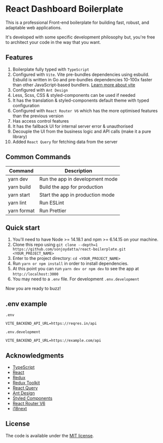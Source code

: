 # React Dashboard Boilerplate
This is a professional Front-end boilerplate for building fast, robust, and adaptable web applications.

It's developed with some specific development philosophy but, you're free to architect your code in the way that you want.

## Features
1. Boilerplate fully typed with `TypeScript`
2. Configured with `Vite`. Vite pre-bundles dependencies using esbuild. Esbuild is written in Go and pre-bundles dependencies 10-100x faster than other JavaScript-based bundlers. [Learn more about vite](https://dev.to/karanpratapsingh/vite-is-too-fast-i8g)
3. Configured with `Ant Design`
4. Less, Scss, CSS & styled-components can be used if needed
5. It has the translation & styled-components default theme with typed configuration
6. Configured with `React Router V6` which has the more optimised features than the previous version
7. Has access control features
8. It has the fallback UI for internal server error & unauthorised
9. Decouple the UI from the business logic and API calls (make it a pure library)
10. Added `React Query` for fetching data from the server

## Common Commands
| Command        | Description |
| ------------- | ------------- |
| yarn dev          | Run the app in development mode |
| yarn build   | Build the app for production |
| yarn start   | Start the app in production mode |
| yarn lint   | Run ESLint |
| yarn format   | Run Prettier |

## Quick start
1. You'll need to have Node >= 14.18.1 and npm >= 6.14.15 on your machine.
2. Clone this repo using `git clone --depth=1 https://github.com/sonjoydatta/react-boilerplate.git <YOUR_PROJECT_NAME>`
3. Enter to the project directory: `cd <YOUR_PROJECT_NAME>`
4. Run `yarn or npm install` in order to install dependencies.
5. At this point you can run `yarn dev or npm dev` to see the app at `http://localhost:3000`
6. You may need to a `.env` file. For development `.env.development`

Now you are ready to buzz!

## .env example
`.env`

```
VITE_BACKEND_API_URL=https://reqres.in/api
```

`.env.development`

```
VITE_BACKEND_API_URL=https://example.com/api
```

## Acknowledgments
- [TypeScript](https://www.typescriptlang.org/)
- [React](https://reactjs.org/)
- [Redux](https://redux.js.org/)
- [Redux Toolkit](https://redux-toolkit.js.org/)
- [React Query](https://react-query.tanstack.com/)
- [Ant Design](https://ant.design/)
- [Styled Components](https://styled-components.com/)
- [React Router V6](https://reactrouter.com/)
- [i18next](https://www.i18next.com/)

## License
The code is available under the [MIT license](LICENSE.md).
